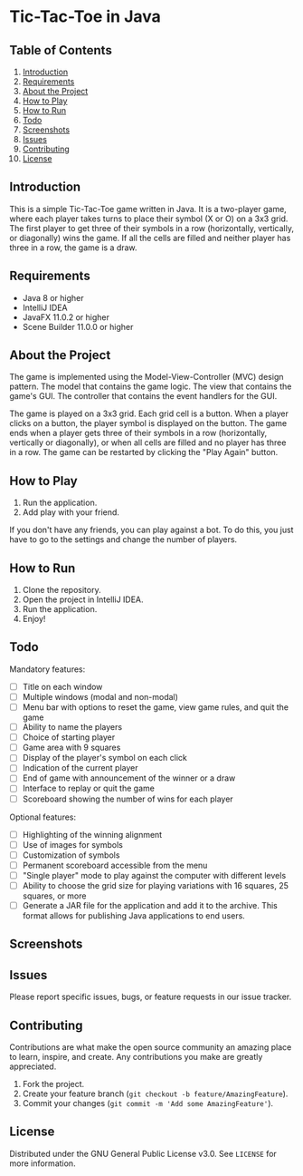 # Tic-Tac-Toe in Java

## Table of Contents
1. [Introduction](#introduction)
2. [Requirements](#requirements)
3. [About the Project](#about-the-project)
4. [How to Play](#how-to-play)
5. [How to Run](#how-to-run)
6. [Todo](#todo)
7. [Screenshots](#screenshots)
8. [Issues](#issues)
9. [Contributing](#contributing)
10. [License](#license)

## Introduction

This is a simple Tic-Tac-Toe game written in Java. It is a two-player game, where each player takes turns to place their symbol (X or O) on a 3x3 grid. The first player to get three of their symbols in a row (horizontally, vertically, or diagonally) wins the game. If all the cells are filled and neither player has three in a row, the game is a draw.

## Requirements

- Java 8 or higher
- IntelliJ IDEA
- JavaFX 11.0.2 or higher
- Scene Builder 11.0.0 or higher

## About the Project

The game is implemented using the Model-View-Controller (MVC) design pattern. The model that contains the game logic. The view that contains the game's GUI. The controller that contains the event handlers for the GUI.

The game is played on a 3x3 grid. Each grid cell is a button. When a player clicks on a button, the player symbol is displayed on the button. The game ends when a player gets three of their symbols in a row (horizontally, vertically or diagonally), or when all cells are filled and no player has three in a row. The game can be restarted by clicking the "Play Again" button.

## How to Play

1. Run the application.
2. Add play with your friend.

If you don't have any friends, you can play against a bot. To do this, you just have to go to the settings and change the number of players.

## How to Run

1. Clone the repository.
2. Open the project in IntelliJ IDEA.
3. Run the application.
4. Enjoy!

## Todo

Mandatory features:

- [ ] Title on each window
- [ ] Multiple windows (modal and non-modal)
- [ ] Menu bar with options to reset the game, view game rules, and quit the game
- [ ] Ability to name the players
- [ ] Choice of starting player
- [ ] Game area with 9 squares
- [ ] Display of the player's symbol on each click
- [ ] Indication of the current player
- [ ] End of game with announcement of the winner or a draw
- [ ] Interface to replay or quit the game
- [ ] Scoreboard showing the number of wins for each player

Optional features:

- [ ] Highlighting of the winning alignment
- [ ] Use of images for symbols
- [ ] Customization of symbols
- [ ] Permanent scoreboard accessible from the menu
- [ ] "Single player" mode to play against the computer with different levels
- [ ] Ability to choose the grid size for playing variations with 16 squares, 25 squares, or more
- [ ] Generate a JAR file for the application and add it to the archive. This format allows for publishing Java applications to end users.

## Screenshots

## Issues

Please report specific issues, bugs, or feature requests in our issue tracker.

## Contributing

Contributions are what make the open source community an amazing place to learn, inspire, and create. Any contributions you make are greatly appreciated.

1. Fork the project.
2. Create your feature branch (`git checkout -b feature/AmazingFeature`).
3. Commit your changes (`git commit -m 'Add some AmazingFeature'`).

## License

Distributed under the GNU General Public License v3.0. See `LICENSE` for more information.


